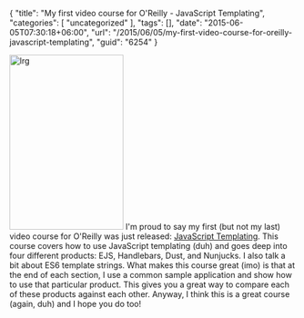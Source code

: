 {
	"title": "My first video course for O'Reilly - JavaScript Templating",
	"categories": [
		"uncategorized"
	],
	"tags": [],
	"date": "2015-06-05T07:30:18+06:00",
	"url": "/2015/06/05/my-first-video-course-for-oreilly-javascript-templating",
	"guid": "6254"
}

<a href="http://shop.oreilly.com/product/0636920034971.do"><img src="http://www.raymondcamden.com/wp-content/uploads/2015/06/lrg.jpg" alt="lrg" width="200" height="308" class="alignleft size-full wp-image-6255" /></a> I'm proud to say my first (but not my last) video course for O'Reilly was just released: <a href="http://shop.oreilly.com/product/0636920034971.do">JavaScript Templating</a>. This course covers how to use JavaScript templating (duh) and goes deep into four different products: EJS, Handlebars, Dust, and Nunjucks. I also talk a bit about ES6 template strings. What makes this course great (imo) is that at the end of each section, I use a common sample application and show how to use that particular product. This gives you a great way to compare each of these products against each other. Anyway, I think this is a great course (again, duh) and I hope you do too!

